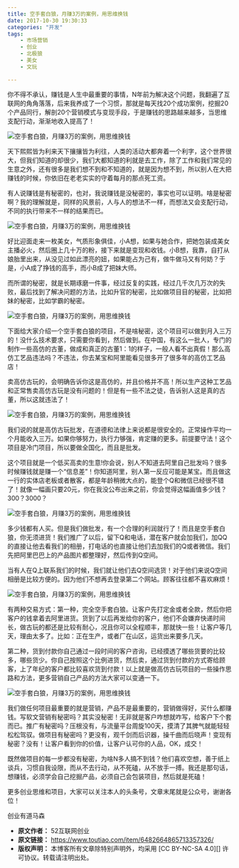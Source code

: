 ```yaml
---
title: 空手套白狼，月赚3万的案例，用思维换钱
date: 2017-10-30 19:30:33
categories: "开发"
tags:
	- 市场营销
	- 创业
	- 北极狼
	- 美女
	- 文玩

---
```


你不得不承认，赚钱是人生中最重要的事情，N年前为解决这个问题，我翻遍了互联网的角角落落，后来我养成了一个习惯，那就是每天找20个成功案例，挖掘20个产品同行，解剖20个营销模式与变现手段，于是赚钱的思路越来越多，当思维支配行动，渐渐地收入提高了！

![空手套白狼，月赚3万的案例，用思维换钱][3]

天下熙熙皆为利来天下攘攘皆为利往，人类的活动大都奔着一个利字，这个世界很大，但我们知道的却很少，我们大都知道的利就是去工作，除了工作和我们常见的生意之外，还有很多是我们想不到和不知道的，就是因为想不到，所以别人在大把赚钱的时候，你依旧在老老实实的守着每月的那点死工资。

有人说赚钱是有秘密的，也对，我说赚钱是没秘密的，事实也可以证明。啥是秘密啊？我的理解就是，同样的风景前，人与人的想法不一样，而想法又会支配行动，不同的执行带来不一样的结果而已。

![空手套白狼，月赚3万的案例，用思维换钱][3 1]

好比迎面走来一枚美女，气质形象俱佳，小A想，如果与她合作，把她包装成美女主播必火，然后圈上几十万的粉，接下来就是变现和收钱。小B想，我靠，自打从娘胎里出来，从没见过如此漂亮的妞，如果能占为己有，做牛做马又有何妨？于是，小A成了挣钱的高手，而小B成了把妹大师。

而所谓的秘密，就是长期琢磨一件事，经过反复的实践，经过几千次几万次的失败，最后找到了解决问题的方法，比如升官的秘密，比如做项目目的秘密，比如把妹的秘密，比如学霸的秘密。

![空手套白狼，月赚3万的案例，用思维换钱][3 2]

下面给大家介绍一个空手套白狼的项目，不是啥秘密，这个项目可以做到月入三万的！没什么技术要求，只需要你看到，然后做到。在中国，有这么一批人，专门的制作一些高仿的古董，做成和真正的古董1：1的样子，一般人看不出真假！那么高仿工艺品违法吗？不违法，你去某宝和阿里能看见很多开了很多年的高仿工艺品店！

卖高仿古玩的，会明确告诉你这是高仿的，并且价格并不高！所以生产这种工艺品和正常售卖高仿古玩是没有问题的！但是有一些不法之徒，告诉别人这是真的古董，所以这就违法了！

![空手套白狼，月赚3万的案例，用思维换钱][3 3]

我们说的就是高仿古玩批发，在道德和法律上来说都是很安全的。正常操作平均一个月能收入三万。如果你够努力，执行力够强，肯定赚的更多。前提要守法！这个项目是冷门项目，所以要做全国化，而且是批发。

这个项目就是一个低买高卖的生意!你会说，别人不知道去阿里自己批发吗？很多时候赚钱就是赚一个“信息差”！你知道阿里，别人第一反应可能是某宝。而且做这一行的实体店老板或者散客，都是年龄稍微大点的，能登个Q和微信已经很不错了！就像一幅画只要20元，你在我没公布出来之前，你会觉得这幅画值多少钱？ 300？3000？

![空手套白狼，月赚3万的案例，用思维换钱][3 4]

多少钱都有人买。但是我们做批发，有一个合理的利润就行了！而且是空手套白狼，你无须进货！我们推广了以后，留下Q和电话，潜在客户就会加我们，加QQ的直接让他去看我们的相册，打电话的也直接让他们去加我们的Q或者微信。我们先把阿里巴巴上的产品图片都整理好，然后传到Q空间。

当有人在Q上联系我们的时候，我们就让他们去Q空间选货！对于他们来说Q空间相册是比较方便的。因为他们不想再去登录第二个网站。顾客往往都不喜欢麻烦！

![空手套白狼，月赚3万的案例，用思维换钱][3 5]

有两种交易方式：第一种，完全空手套白狼。让客户先打定金或者全款，然后你把客户的钱拿着去阿里进货。货到了以后再发给你的客户，他们不会嫌弃快递时间长，做古玩的都还是比较有耐心，况且你可以全程顺丰，那就快一些！让客户等几天，理由太多了。比如：正在生产，或者厂在山区，运货出来要多几天。

第二种，货到付款你自己通过一段时间的客户咨询，已经摸透了哪些货要的比较多，哪些货少。你自己按照这个比例进货，然后卖，通过货到付款的方式寄给顾客，上了年纪的客户都比较喜欢货到付款！以上就是做高仿古玩项目的一些操作思路和方法，更多营销自己产品的方法大家可以变通一下。

![空手套白狼，月赚3万的案例，用思维换钱][3 6]

我们做任何项目最重要的就是营销，产品不是最重要的，营销做得好，买什么都赚钱。写软文营销有秘密吗？其实没秘密！无非就是客户咋想就咋写，给客户下个套而已。推广有秘密吗？压根没有，与流量平台周旋100天，摸清了其脾气就能轻轻松松驾驭。做项目有秘密吗？更没有，观千剑而后识器，操千曲而后晓声！变现有秘密？没有！让客户看到你的价值，让客户认可你的人品，OK，成交！

既然做项目的每一步都没有秘密，为啥N多人搞不到钱？他们喜欢空想，善于纸上谈兵，习惯自我设限，而从不去行动，从不死磕，从不放手一搏。我还是那句话，想赚钱，必须学会自己挖掘产品，必须自己会包装项目，然后就是死磕！

更多创业思维和项目，大家可以关注本人的头条号，文章末尾就是公众号，谢谢各位！

创业有道马森


[3]: static/resources/crawler/ZYRU-6ZQN-QRUN.jpg
[3 1]: static/resources/crawler/NRQJ-JNBI-RUNU.jpg
[3 2]: static/resources/crawler/BEBJ-VAVR-BNQB.jpg
[3 3]: static/resources/crawler/VQU6-7NBM-IVEV.jpg
[3 4]: static/resources/crawler/2ABR-Z3ZU-6BNN.jpg
[3 5]: static/resources/crawler/M3YQ-IJFE-YMFJ.jpg
[3 6]: static/resources/crawler/ZJBJ-YVUJ-FRAN.jpg
 *  **原文作者：** 52互联网创业
 *  **原文链接：** https://www.toutiao.com/item/6482664865713357326/
 *  **版权声明：** 本博客所有文章除特别声明外，均采用 [CC BY-NC-SA 4.0][] 许可协议。转载请注明出处。

